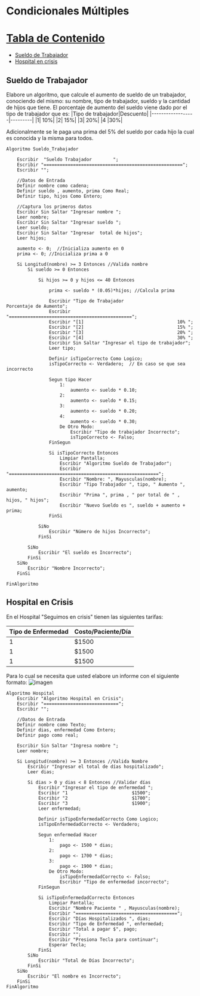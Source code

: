 # Condicionales Múltiples

# [Tabla de Contenido](#home)
- [Sueldo de Trabajador](#alg1)
- [Hospital en crisis](#alg2)

## Sueldo de Trabajador<a name="alg1"></a>
Elabore un algoritmo, que calcule el aumento de sueldo de un trabajador, conociendo del mismo: su nombre, tipo de trabajador,  sueldo y la cantidad de hijos que tiene. El porcentaje de aumento del sueldo viene dado por el tipo de trabajador que es:
|Tipo de trabajador|Descuento|
|------------------|---------|
|1| 10%|
|2| 15%|
|3| 20%|
|4 |30%|

Adicionalmente se le paga una prima del 5% del sueldo por cada hijo la cual es conocida y la misma para todos.

```
Algoritmo Sueldo_Trabajador
	
	Escribir  "Sueldo Trabajador        ";
	Escribir "====================================================";
	Escribir "";
	
	//Datos de Entrada
	Definir nombre como cadena;
	Definir sueldo , aumento, prima Como Real;
	Definir tipo, hijos Como Entero;
	
	//Captura los primeros datos
	Escribir Sin Saltar "Ingresar nombre ";
	Leer nombre;
	Escribir Sin Saltar "Ingresar sueldo ";
	Leer sueldo;
	Escribir Sin Saltar "Ingresar  total de hijos";
	Leer hijos;
	
	aumento <- 0;  //Inicializa aumento en 0
	prima <- 0; //Inicializa prima a 0
		
	Si Longitud(nombre) >= 3 Entonces //Valida nombre
		Si sueldo >= 0 Entonces
			
			Si hijos >= 0 y hijos <= 40 Entonces
				
				prima <- sueldo * (0.05)*hijos; //Calcula prima
				
				Escribir "Tipo de Trabajador		          Porcentaje de Aumento";
				Escribir "==============================================";
				Escribir "[1]                                   10% ";
				Escribir "[2]                                   15% ";
				Escribir "[3]                                   20% ";
				Escribir "[4]                                   30% ";
				Escribir Sin Saltar "Ingresar el tipo de trabajador";
				Leer tipo;
				
				Definir isTipoCorrecto Como Logico;
				isTipoCorrecto <- Verdadero;  // En caso se que sea incorrecto
				
				Segun tipo Hacer
					1:
						aumento <- sueldo * 0.10;
					2:
						aumento <- sueldo * 0.15;
					3:
						aumento <- sueldo * 0.20;
					4:
						aumento <- sueldo * 0.30;
					De Otro Modo:
						Escribir "Tipo de trabajador Incorrecto";
						isTipoCorrecto <- Falso;
				FinSegun				
				
				Si isTipoCorrecto Entonces
					Limpiar Pantalla;
					Escribir "Algoritmo Sueldo de Trabajador";
					Escribir "========================================================";
					Escribir "Nombre: ", Mayusculas(nombre);
					Escribir "Tipo Trabajador ", tipo, " Aumento ", aumento;
					Escribir "Prima ", prima , " por total de " , hijos, " hijos";
					Escribir "Nuevo Sueldo es ", sueldo + aumento + prima;
				FinSi
				
			SiNo
				Escribir "Número de hijos Incorrecto";
			FinSi
			
		SiNo
			Escribir "El sueldo es Incorrecto";
		FinSi
	SiNo
		Escribir "Nombre Incorrecto";
	FinSi
	
FinAlgoritmo

```

## Hospital en Crisis<a name="alg2"></a>
En el Hospital "Seguimos en crisis" tienen las siguientes tarifas:

|Tipo de Enfermedad|Costo/Paciente/Día|
|------------------|------------------|
|1|$1500|
|1|$1500|
|1|$1500|

Para lo cual se necesita que usted elabore un informe con el siguiente formato:
![imagen](https://user-images.githubusercontent.com/8560750/201738837-6292ef36-8dd9-43ae-a236-82cb8badeae5.png)

```
Algoritmo Hospital
	Escribir "Algoritmo Hospital en Crisis";
	Escribir "============================";
	Escribir "";
	
	//Datos de Entrada
	Definir nombre como Texto;
	Definir dias, enfermedad Como Entero;
	Definir pago como real;
	
	Escribir Sin Saltar "Ingresa nombre ";
	Leer nombre;
	
	Si Longitud(nombre) >= 3 Entonces //Valida Nombre
		Escribir "Ingresar el total de días hospitalizado";
		Leer dias;
		
		Si dias > 0 y dias < 8 Entonces //Validar días
			Escribir "Ingresar el tipo de enfermedad ";
			Escribir "1                        $1500";
			Escribir "2                        $1700";
			Escribir "3                        $1900";
			Leer enfermedad;
			
			Definir isTipoEnfermedadCorrecto Como Logico;
			isTipoEnfermedadCorrecto <- Verdadero;
			
			Segun enfermedad Hacer
				1:
					pago <- 1500 * dias;
				2:
					pago <- 1700 * dias;
				3: 
					pago <- 1900 * dias;
				De Otro Modo:
					isTipoEnfermedadCorrecto <- Falso;
					Escribir "Tipo de enfermedad incorrecto";
			FinSegun
			
			Si isTipoEnfermedadCorrecto Entonces
				Limpiar Pantalla;
				Escribir "Nombre Paciente " , Mayusculas(nombre);
				Escribir "======================================";
				Escribir "Días Hospitalizados ", dias;
				Escribir "Tipo de Enfermedad ", enfermedad;
				Escribir "Total a pagar $", pago;
				Escribir "";
				Escribir "Presiona Tecla para continuar";
				Esperar Tecla;
			FinSi			
		SiNo
			Escribir "Total de Días Incorrecto";
		FinSi
	SiNo
		Escribir "El nombre es Incorrecto";
	FinSi		
FinAlgoritmo

```
